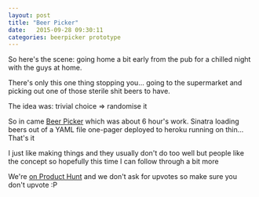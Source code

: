 ```yaml
---
layout: post
title: "Beer Picker"
date:   2015-09-28 09:30:11
categories: beerpicker prototype
---
```

<p>So here's the scene: going home a bit early from the pub for a chilled night with the guys at home.</p>
<p>There's only this one thing stopping you... going to the supermarket and picking out one of those sterile shit beers to have.</p>
<p>The idea was: trivial choice => randomise it</p>
<p>So in came <a href="http://beerpicker.herokuapp.com" target="_blank">Beer Picker</a> which was about 6 hour's work. Sinatra loading beers out of a YAML file one-pager deployed to heroku running on thin... That's it</p>
<p>I just like making things and they usually don't do too well but people like the concept so hopefully this time I can follow through a bit more</p>
<p>We're <a href="http://producthunt.com/upcoming" target="_blank">on Product Hunt</a> and we don't ask for upvotes so make sure you don't upvote :P</p>